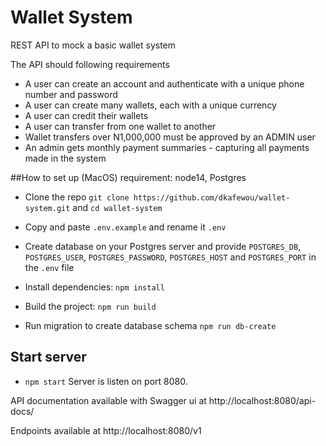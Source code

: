 # Wallet System
REST API to mock a basic wallet system

The API should following requirements

- A user can create an account and authenticate with a unique phone number and password
- A user can create many wallets, each with a unique currency
- A user can credit their wallets
- A user can transfer from one wallet to another
- Wallet transfers over N1,000,000 must be approved by an ADMIN user
- An admin gets monthly payment summaries - capturing all payments made in the system

##How to set up (MacOS)
requirement: node14, Postgres

- Clone the repo `git clone https://github.com/dkafewou/wallet-system.git` and `cd wallet-system`

- Copy and paste `.env.example` and rename it `.env`

- Create database on your Postgres server and provide 
  `POSTGRES_DB`, `POSTGRES_USER`, `POSTGRES_PASSWORD`, `POSTGRES_HOST` and `POSTGRES_PORT` in the `.env` file

- Install dependencies: `npm install`

- Build the project: `npm run build`

- Run migration to create database schema `npm run db-create`

## Start server
- `npm start` Server is listen on port 8080.

API documentation available with Swagger ui  at http://localhost:8080/api-docs/

Endpoints available at http://localhost:8080/v1
